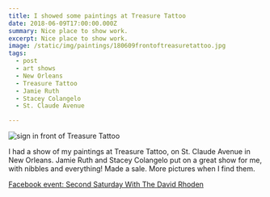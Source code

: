 ```yaml
---
title: I showed some paintings at Treasure Tattoo
date: 2018-06-09T17:00:00.000Z
summary: Nice place to show work.
excerpt: Nice place to show work.
image: /static/img/paintings/180609frontoftreasuretattoo.jpg
tags:
  - post 
  - art shows
  - New Orleans
  - Treasure Tattoo
  - Jamie Ruth
  - Stacey Colangelo
  - St. Claude Avenue

---
```


![sign in front of Treasure Tattoo](/static/img/paintings/180609frontoftreasuretattoo.jpg "sign in front of Treasure Tattoo")

I had a show of my paintings at Treasure Tattoo, on St. Claude Avenue in New Orleans. Jamie Ruth and Stacey Colangelo put on a great show for me, with nibbles and everything!  Made a sale. More pictures when I find them.

[Facebook event: Second Saturday With The David Rhoden](https://www.facebook.com/events/2065720243753609/)